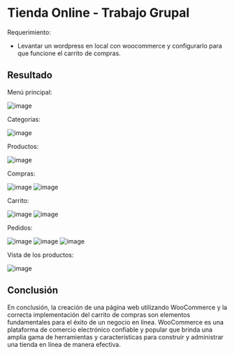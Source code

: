# Tienda Online - Trabajo Grupal
Requerimiento:
- Levantar un wordpress en local con woocommerce y configurarlo para que funcione el carrito de compras.

## Resultado
Menú principal:

![image](https://github.com/KevinJorgeR/Proyecto-WordPress/assets/125482171/9aeeb170-448c-4696-957f-d1b96160edb5)

Categorias:

![image](https://github.com/KevinJorgeR/Proyecto-WordPress/assets/125482171/9cf39f20-5d17-424f-8bcb-55dcd5298041)

Productos:

![image](https://github.com/KevinJorgeR/Proyecto-WordPress/assets/125482171/c284ffbf-09bd-4bd0-92a7-ab7f88ee2de0)

Compras:

![image](https://github.com/KevinJorgeR/Proyecto-WordPress/assets/125482171/2f913f9f-8abe-41b2-b775-80773f3a22e4)
![image](https://github.com/KevinJorgeR/Proyecto-WordPress/assets/125482171/10d86117-c39c-4df8-b7de-e0e0aab6f788)

Carrito:

![image](https://github.com/KevinJorgeR/Proyecto-WordPress/assets/125482171/303ca91d-59bc-4baf-9bc4-3a3b5e4e16d0)
![image](https://github.com/KevinJorgeR/Proyecto-WordPress/assets/125482171/77fea08c-30df-46e4-bcf5-87646d1bdfb0)

Pedidos:

![image](https://github.com/KevinJorgeR/Proyecto-WordPress/assets/125482171/7d4a204f-d1c6-42d9-939a-e38703c6497b)
![image](https://github.com/KevinJorgeR/Proyecto-WordPress/assets/125482171/028e058f-f706-4a62-b30f-6b080bdb3b47)
![image](https://github.com/KevinJorgeR/Proyecto-WordPress/assets/125482171/e8c39c0a-a906-4e56-baf6-fdf06073ca96)

Vista de los productos:

![image](https://github.com/KevinJorgeR/Proyecto-WordPress/assets/125482171/7629de04-3748-4c8f-9d73-4238d082da8f)

## Conclusión
En conclusión, la creación de una página web utilizando WooCommerce y la correcta implementación del carrito de compras son elementos fundamentales para el éxito de un negocio en línea. WooCommerce es una plataforma de comercio electrónico confiable y popular que brinda una amplia gama de herramientas y características para construir y administrar una tienda en línea de manera efectiva.
